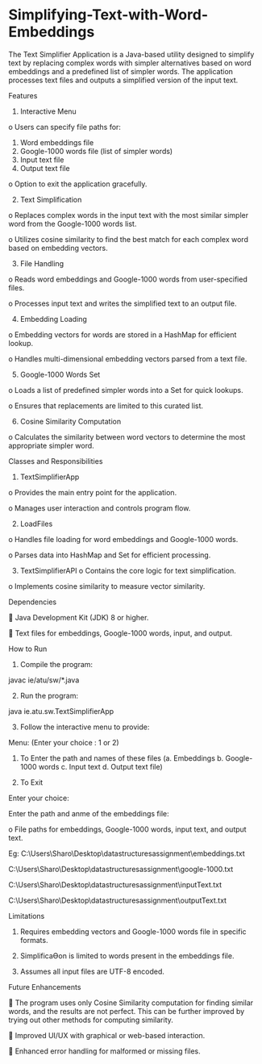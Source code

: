 # Simplifying-Text-with-Word-Embeddings
The Text Simplifier Application is a Java-based utility designed to simplify text by replacing complex words with simpler alternatives based on word embeddings and a predefined list of simpler words. The application processes text files and outputs a simplified version of the input text.

Features

1. Interactive Menu
   
o Users can specify file paths for:

1. Word embeddings file
2. Google-1000 words file (list of simpler words)
3. Input text file
4. Output text file

o Option to exit the application gracefully.

2. Text Simplification
 
o Replaces complex words in the input text with the most similar simpler word
from the Google-1000 words list.

o Utilizes cosine similarity to find the best match for each complex word based
on embedding vectors.

3. File Handling
   
o Reads word embeddings and Google-1000 words from user-specified files.

o Processes input text and writes the simplified text to an output file.

4. Embedding Loading
 
o Embedding vectors for words are stored in a HashMap for efficient lookup.

o Handles multi-dimensional embedding vectors parsed from a text file.

5. Google-1000 Words Set
   
o Loads a list of predefined simpler words into a Set for quick lookups.

o Ensures that replacements are limited to this curated list.

6. Cosine Similarity Computation
   
o Calculates the similarity between word vectors to determine the most
appropriate simpler word.

Classes and Responsibilities

1. TextSimplifierApp
   
o Provides the main entry point for the application.

o Manages user interaction and controls program flow.

2. LoadFiles
   
o Handles file loading for word embeddings and Google-1000 words.

o Parses data into HashMap and Set for efficient processing.

3. TextSimplifierAPI
o Contains the core logic for text simplification.

o Implements cosine similarity to measure vector similarity.

Dependencies

 Java Development Kit (JDK) 8 or higher.

 Text files for embeddings, Google-1000 words, input, and output.


How to Run

1. Compile the program:
   
javac ie/atu/sw/*.java

2. Run the program:
   
java ie.atu.sw.TextSimplifierApp

3. Follow the interactive menu to provide:

Menu: (Enter your choice : 1 or 2)
1. To Enter the path and names of these files (a. Embeddings b. Google-1000 words c. Input text d. Output text file)

2. To Exit   

Enter your choice:

Enter the path and anme of the embeddings file:

   
o File paths for embeddings, Google-1000 words, input text, and output text.

Eg: C:\Users\Sharo\Desktop\datastructuresassignment\embeddings.txt

C:\Users\Sharo\Desktop\datastructuresassignment\google-1000.txt

C:\Users\Sharo\Desktop\datastructuresassignment\inputText.txt

C:\Users\Sharo\Desktop\datastructuresassignment\outputText.txt

Limitations

1. Requires embedding vectors and Google-1000 words file in specific formats.
   
2. SimplificaƟon is limited to words present in the embeddings file.
   
3. Assumes all input files are UTF-8 encoded.

   
Future Enhancements

 The program uses only Cosine Similarity computation for finding similar words, and
the results are not perfect. This can be further improved by trying out other methods
for computing similarity.

 Improved UI/UX with graphical or web-based interaction.

 Enhanced error handling for malformed or missing files.
